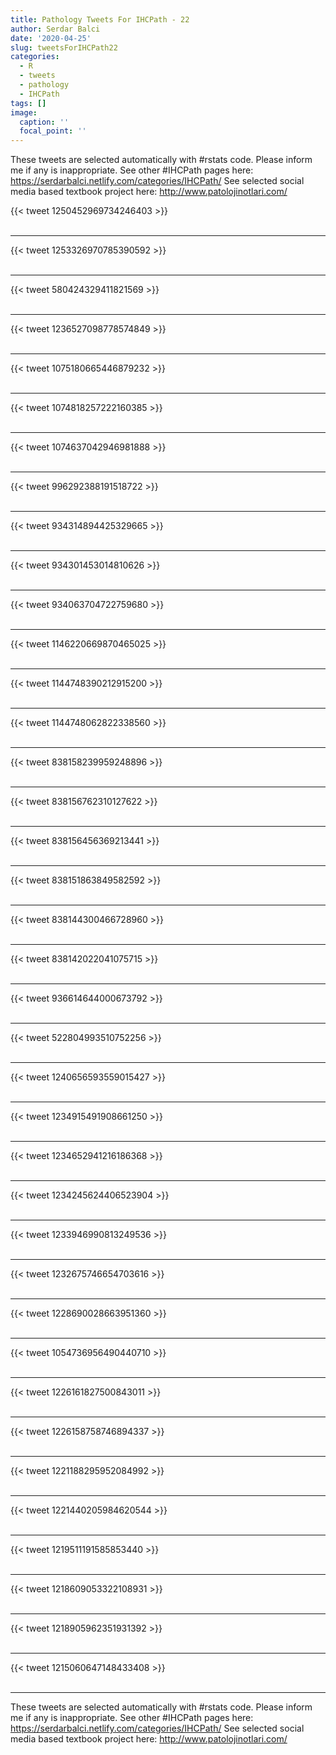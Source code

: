 ```yaml
---
title: Pathology Tweets For IHCPath - 22
author: Serdar Balci
date: '2020-04-25'
slug: tweetsForIHCPath22
categories:
  - R
  - tweets
  - pathology
  - IHCPath
tags: []
image:
  caption: ''
  focal_point: ''
---
```



These tweets are selected automatically with #rstats code. Please inform me if any is inappropriate.
See other #IHCPath pages here: https://serdarbalci.netlify.com/categories/IHCPath/ 
See selected social media based textbook project here: http://www.patolojinotlari.com/

{{< tweet 1250452969734246403 >}}
<br>
<br>
<hr>
{{< tweet 1253326970785390592 >}}
<br>
<br>
<hr>
{{< tweet 580424329411821569 >}}
<br>
<br>
<hr>
{{< tweet 1236527098778574849 >}}
<br>
<br>
<hr>
{{< tweet 1075180665446879232 >}}
<br>
<br>
<hr>
{{< tweet 1074818257222160385 >}}
<br>
<br>
<hr>
{{< tweet 1074637042946981888 >}}
<br>
<br>
<hr>
{{< tweet 996292388191518722 >}}
<br>
<br>
<hr>
{{< tweet 934314894425329665 >}}
<br>
<br>
<hr>
{{< tweet 934301453014810626 >}}
<br>
<br>
<hr>
{{< tweet 934063704722759680 >}}
<br>
<br>
<hr>
{{< tweet 1146220669870465025 >}}
<br>
<br>
<hr>
{{< tweet 1144748390212915200 >}}
<br>
<br>
<hr>
{{< tweet 1144748062822338560 >}}
<br>
<br>
<hr>
{{< tweet 838158239959248896 >}}
<br>
<br>
<hr>
{{< tweet 838156762310127622 >}}
<br>
<br>
<hr>
{{< tweet 838156456369213441 >}}
<br>
<br>
<hr>
{{< tweet 838151863849582592 >}}
<br>
<br>
<hr>
{{< tweet 838144300466728960 >}}
<br>
<br>
<hr>
{{< tweet 838142022041075715 >}}
<br>
<br>
<hr>
{{< tweet 936614644000673792 >}}
<br>
<br>
<hr>
{{< tweet 522804993510752256 >}}
<br>
<br>
<hr>
{{< tweet 1240656593559015427 >}}
<br>
<br>
<hr>
{{< tweet 1234915491908661250 >}}
<br>
<br>
<hr>
{{< tweet 1234652941216186368 >}}
<br>
<br>
<hr>
{{< tweet 1234245624406523904 >}}
<br>
<br>
<hr>
{{< tweet 1233946990813249536 >}}
<br>
<br>
<hr>
{{< tweet 1232675746654703616 >}}
<br>
<br>
<hr>
{{< tweet 1228690028663951360 >}}
<br>
<br>
<hr>
{{< tweet 1054736956490440710 >}}
<br>
<br>
<hr>
{{< tweet 1226161827500843011 >}}
<br>
<br>
<hr>
{{< tweet 1226158758746894337 >}}
<br>
<br>
<hr>
{{< tweet 1221188295952084992 >}}
<br>
<br>
<hr>
{{< tweet 1221440205984620544 >}}
<br>
<br>
<hr>
{{< tweet 1219511191585853440 >}}
<br>
<br>
<hr>
{{< tweet 1218609053322108931 >}}
<br>
<br>
<hr>
{{< tweet 1218905962351931392 >}}
<br>
<br>
<hr>
{{< tweet 1215060647148433408 >}}
<br>
<br>
<hr>


These tweets are selected automatically with #rstats code. Please inform me if any is inappropriate.
See other #IHCPath pages here: https://serdarbalci.netlify.com/categories/IHCPath/ 
See selected social media based textbook project here: http://www.patolojinotlari.com/
